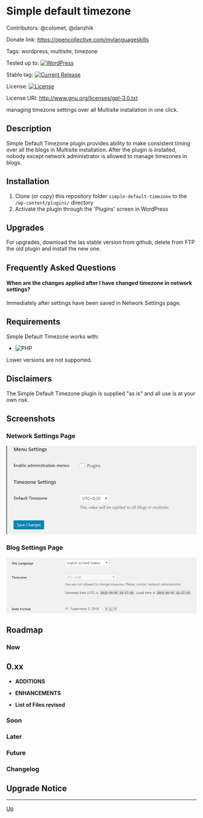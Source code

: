 # Simple default timezone

Contributors: @colomet, @danzhik

Donate link: https://opencollective.com/mylanguageskills

Tags: wordpress, multisite, timezone

Tested up to: [![WordPress](https://img.shields.io/wordpress/v/akismet.svg)](https://wordpress.org/download/)

Stable tag: [![Current Release](https://img.shields.io/github/release/my-language-skills/simple-default-timezone.svg)](https://github.com/my-language-skills/simple-default-timezone/releases/latest/)

License:  [![License](https://img.shields.io/badge/license-GPL--3.0-red.svg)](https://github.com/my-language-skills/all-in-one-metadata/blob/master/LICENSE.txt)

License URI: http://www.gnu.org/licenses/gpl-3.0.txt

managing timezone settings over all Multisite installation in one click.

## Description

Simple Default Timezone plugin provides ability to make consistent timing over all the blogs in Multisite installation. After the plugin is installed, nobody except network administrator is allowed to manage timezones in blogs.

## Installation

1. Clone (or copy) this repository folder `simple-default-timezone` to the `/wp-content/plugins/` directory
1. Activate the plugin through the 'Plugins' screen in WordPress

## Upgrades

For upgrades, download the las stable version from github, delete from FTP the old plugin and install the new one.

## Frequently Asked Questions

#### When are the changes applied after I have changed timezone in network settings?

Immediately after settings have been saved in Network Settings page.

## Requirements

Simple Default Timezone works with:

 * ![PHP](https://img.shields.io/badge/PHP-7.2.X-blue.svg)

 Lower versions are not supported.

## Disclaimers

The Simple Default Timezone plugin is supplied "as is" and all use is at your own risk.

## Screenshots

### Network Settings Page
![Settings Page Network](/wp-assets/screenshot-1.png)
### Blog Settings Page
![Settings Page Network](/wp-assets/screenshot-2.png)

## Roadmap


### Now
## 0.xx
* **ADDITIONS**

* **ENHANCEMENTS**

* **List of Files revised**


### Soon


### Later

### Future

### Changelog



## Upgrade Notice

---
[Up](/README.md)
